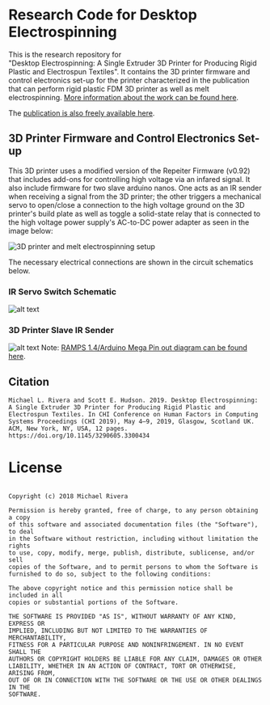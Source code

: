 # Research Code for Desktop Electrospinning

This is the research repository for  
"Desktop Electrospinning: A Single Extruder 3D Printer for Producing Rigid Plastic and Electrospun Textiles". It contains the 3D printer firmware and control electronics set-up for the printer characterized in the publication  that can perform rigid plastic FDM 3D printer as well as melt electrospinning. [More information about the work can be found here](https://mikeriv.com/research/desktop-electrospinning/).

The [publication is also freely available here](https://mikeriv.com/assets/research/desktop-electrospinning/chi19-desktop-electrospinning.pdf).



## 3D Printer Firmware and Control Electronics Set-up
This 3D printer uses a modified version of the Repeiter Firmware (v0.92) that includes add-ons for controlling high voltage via an infared signal. It also include firmware for two slave arduino nanos. One acts as an IR sender when receiving a signal from the 3D printer; the other triggers a mechanical servo to open/close a connection to the high voltage ground on the 3D printer's build plate as well as toggle a solid-state relay that is connected to the high voltage power supply's AC-to-DC power adapter as seen in the image below:

![3D printer and melt electrospinning setup](https://mikeriv.com/assets/research/desktop-electrospinning/img/high-res/printing_types_01.png)

The necessary electrical connections are shown in the circuit schematics below.

### IR Servo Switch Schematic
![alt text][irservo_schematic]

### 3D Printer Slave IR Sender
![alt text][irsender_schematic]
Note: [RAMPS 1.4/Arduino Mega Pin out diagram can be found here](http://makerdev.com/blog/wp-content/uploads/2014/02/ramps_fanboard_annotations.jpg).


## Citation
```Michael L. Rivera and Scott E. Hudson. 2019. Desktop Electrospinning: A Single Extruder 3D Printer for Producing Rigid Plastic and Electrospun Textiles. In CHI Conference on Human Factors in Computing Systems Proceedings (CHI 2019), May 4–9, 2019, Glasgow, Scotland UK. ACM, New York, NY, USA, 12 pages. https://doi.org/10.1145/3290605.3300434```

# License
```MIT License

Copyright (c) 2018 Michael Rivera

Permission is hereby granted, free of charge, to any person obtaining a copy
of this software and associated documentation files (the "Software"), to deal
in the Software without restriction, including without limitation the rights
to use, copy, modify, merge, publish, distribute, sublicense, and/or sell
copies of the Software, and to permit persons to whom the Software is
furnished to do so, subject to the following conditions:

The above copyright notice and this permission notice shall be included in all
copies or substantial portions of the Software.

THE SOFTWARE IS PROVIDED "AS IS", WITHOUT WARRANTY OF ANY KIND, EXPRESS OR
IMPLIED, INCLUDING BUT NOT LIMITED TO THE WARRANTIES OF MERCHANTABILITY,
FITNESS FOR A PARTICULAR PURPOSE AND NONINFRINGEMENT. IN NO EVENT SHALL THE
AUTHORS OR COPYRIGHT HOLDERS BE LIABLE FOR ANY CLAIM, DAMAGES OR OTHER
LIABILITY, WHETHER IN AN ACTION OF CONTRACT, TORT OR OTHERWISE, ARISING FROM,
OUT OF OR IN CONNECTION WITH THE SOFTWARE OR THE USE OR OTHER DEALINGS IN THE
SOFTWARE.
```


[irservo_schematic]: https://github.com/mriveralee/desktop-electrospinning/ESInfaredControlledServo/ESInfaredControlledServo_schematic.png "Infared Controlled Servo Circuit Schematic"

[irsender_schematic]: https://github.com/mriveralee/desktop-electrospinning/ESPrinterSlaveInfaredSender/ESPrinterSlaveInfaredSender_schematic.png "3D Printer Slave Infared Sender Circuit Schematic"

